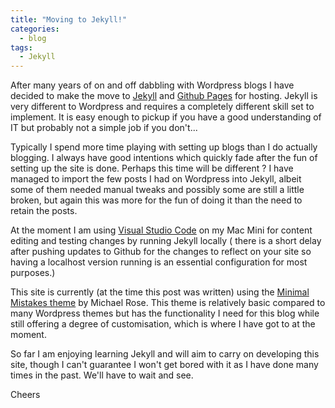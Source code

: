 ```yaml
---
title: "Moving to Jekyll!"
categories:
  - blog
tags:
  - Jekyll
---
```


After many years of on and off dabbling with Wordpress blogs I have decided to make the move to [Jekyll](https://jekyllrb.com/) and [Github Pages](https://pages.github.com/) for hosting. Jekyll is very different to Wordpress and requires a completely different skill set to implement. It is easy enough to pickup if you have a good understanding of IT but probably not a simple job if you don't...

Typically I spend more time playing with setting up blogs than I do actually blogging. I always have good intentions which quickly fade after the fun of setting up the site is done. Perhaps this time will be different ? I have managed to import the few posts I had on Wordpress into Jekyll, albeit some of them needed manual tweaks and possibly some are still a little broken, but again this was more for the fun of doing it than the need to retain the posts.

At the moment I am using [Visual Studio Code](https://code.visualstudio.com/) on my Mac Mini for content editing and testing changes by running Jekyll locally ( there is a short delay after pushing updates to Github for the changes to reflect on your site so having a localhost version running is an essential configuration for most purposes.)

This site is currently (at the time this post was written) using the [Minimal Mistakes theme](https://github.com/mmistakes/minimal-mistakes) by Michael Rose. This theme is relatively basic compared to many Wordpress themes but has the functionality I need for this blog while still offering a degree of customisation, which is where I have got to at the moment. 

So far I am enjoying learning Jekyll and will aim to carry on developing this site, though I can't guarantee I won't get bored with it as I have done many times in the past. We'll have to wait and see.

Cheers

